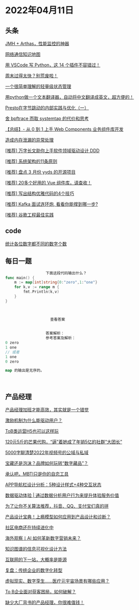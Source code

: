 # 2022年04月11日
## 头条

[JMH + Arthas，性能监控的神器](https://toutiao.io/k/7xbvm5y)

[网络通信知识地图](https://toutiao.io/k/fslhlae)

[用 VSCode 写 Python，这 14 个插件不容错过！](https://toutiao.io/k/8pgeisj)

[周末过得太快？别荒废啦！](https://toutiao.io/k/1cnkpb7)

[一个很简单理解的轻量级状态管理](https://toutiao.io/k/bfrxgt9)

[用python做一个文本翻译器，自动将中文翻译成英文，超方便的！](https://toutiao.io/k/gcxxbfj)

[Presto在字节跳动的内部实践与优化（一）](https://toutiao.io/k/joy52li)

[舍 bpftrace 而取 systemtap 的代价和思考](https://toutiao.io/k/9euqf9u)

[【总结】- 从 0 到 1 上手 Web Components 业务组件库开发](https://toutiao.io/k/lst8kkc)

[造成内存泄漏的异常处理](https://toutiao.io/k/fkezrld)

[[推荐] 万字长文助你上手软件领域驱动设计 DDD](https://toutiao.io/k/72nuj7z)

[[推荐] 系统架构的11条原则](https://toutiao.io/k/xbwjqgj)

[[推荐] 盘点 3 月份 yyds 的开源项目](https://toutiao.io/k/79431xa)

[[推荐] 20多个好用的 Vue 组件库，请查收！](https://toutiao.io/k/sskayyw)

[[推荐] 写出结构优雅代码的4个技巧](https://toutiao.io/k/6cddvzi)

[[推荐] Kafka 面试连环炮, 看看你能撑到哪一步?](https://toutiao.io/k/z30ehzv)

[[推荐] 谷歌工程最佳实践](https://toutiao.io/k/q19mmjh)



## code

[统计各位数字都不同的数字个数](https://leetcode-cn.com/problems/count-numbers-with-unique-digits)



## 每日一题

```go
                  下面这段代码输出什么？
func main() {
	m := map[int]string{0:"zero",1:"one"}
	for k,v := range m {
		fmt.Println(k,v)
	}
}


                  
                    查看答案
                  
                
                  答案解析：
                  参考答案及解析：
0 zero
1 one
// 或者
1 one
0 zero

map 的输出是无序的。

                
```


## 产品经理

[产品经理加班才能高效，其实就是一个错觉](http://www.woshipm.com/online/5332077.html)

[激励机制为什么能驱动用户？](http://www.woshipm.com/pd/5386053.html)

[ToB类运营H5也可以这样玩](http://www.woshipm.com/pd/5387068.html)

[120元5斤的芒果代购，“逼”着她成了年销5亿的社群“大团长”](http://www.woshipm.com/marketing/5386410.html)

[5000字聊清楚2022年视频号的公域与私域](http://www.woshipm.com/operate/5386782.html)

[宝藏还是泡沫？品牌如何玩转“数字藏品”？](http://www.woshipm.com/marketing/5386468.html)

[承认吧，MBTI只是你的自恋工具](http://www.woshipm.com/it/5387026.html)

[APP导航栏设计分析：5种设计样式+4种交互状态](http://www.woshipm.com/ucd/5386751.html)

[数据驱动体验 | 通过数据分析用户行为来提升体验服务价值](http://www.woshipm.com/pd/5384742.html)

[为了让你不关算法推荐，抖音、QQ、支付宝们真的拼](http://www.woshipm.com/it/5386741.html)

[产品设计宝典！上瘾模型如何应用到产品设计和诊断？](http://www.woshipm.com/pd/5386132.html)

[社区电商还在持续进化中](http://www.woshipm.com/it/5386643.html)

[​海外观察丨AI 如何革新数字营销未来？](http://www.woshipm.com/ai/5386246.html)

[知识图谱的信息可视化设计方法](http://www.woshipm.com/pd/5386755.html)

[互联网的下一站，大概率是能源](http://www.woshipm.com/it/5386877.html)

[复盘：传统企业的数字化转型](http://www.woshipm.com/pd/5386155.html)

[虚拟现实、数字孪生……医疗元宇宙场景有哪些应用？](http://www.woshipm.com/it/5387010.html)

[To B企业面对获客困局，如何破解？](http://www.woshipm.com/operate/5386590.html)

[缺少大厂背书的产品经理，你很难值钱！](http://www.woshipm.com/online/5387172.html)


